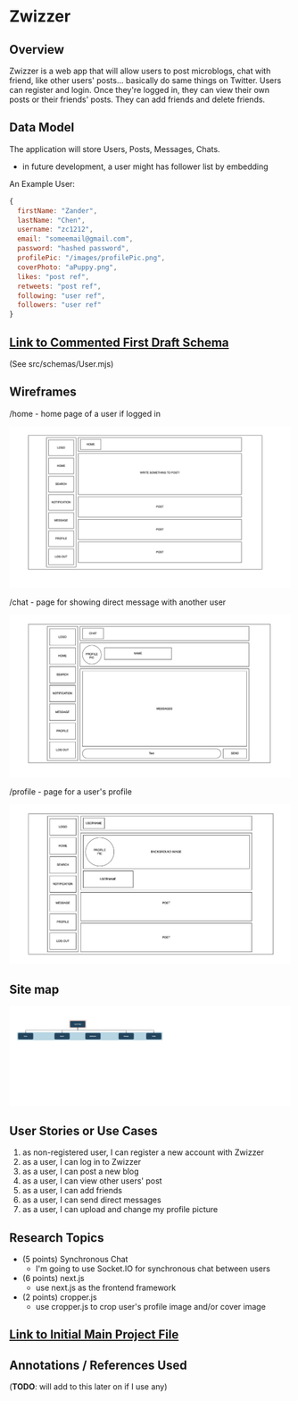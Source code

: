 
# Zwizzer

## Overview

Zwizzer is a web app that will allow users to post microblogs, chat with friend, like other users' posts... basically do same things on Twitter. Users can register and login. Once they're logged in, they can view their own posts or their friends' posts. They can add friends and delete friends.

## Data Model

The application will store Users, Posts, Messages, Chats.

* in future development, a user might has follower list by embedding

An Example User:

```javascript
{
  firstName: "Zander",
  lastName: "Chen",
  username: "zc1212",
  email: "someemail@gmail.com",
  password: "hashed password",
  profilePic: "/images/profilePic.png",
  coverPhoto: "aPuppy.png",
  likes: "post ref",
  retweets: "post ref",
  following: "user ref",
  followers: "user ref"
}
```

## [Link to Commented First Draft Schema](src/schemas/User.mjs) 

(See src/schemas/User.mjs)

## Wireframes

/home - home page of a user if logged in

![list create](documentation/homepage.png)

/chat - page for showing direct message with another user

![list](documentation/chat.png)

/profile - page for a user's profile

![list](documentation/profile.png)

## Site map

![list create](documentation/sitemap.png)

## User Stories or Use Cases

1. as non-registered user, I can register a new account with Zwizzer
2. as a user, I can log in to Zwizzer
3. as a user, I can post a new blog
4. as a user, I can view other users' post
5. as a user, I can add friends
6. as a user, I can send direct messages
7. as a user, I can upload and change my profile picture

## Research Topics

* (5 points) Synchronous Chat
    * I'm going to use Socket.IO for synchronous chat between users
* (6 points) next.js
    * use next.js as the frontend framework
* (2 points) cropper.js
    * use cropper.js to crop user's profile image and/or cover image

## [Link to Initial Main Project File](src/app.mjs)

## Annotations / References Used

(__TODO__: will add to this later on if I use any)
